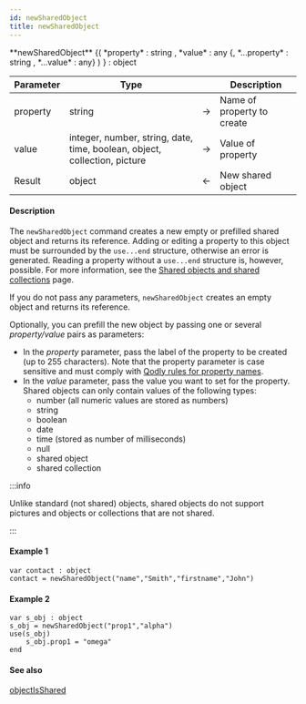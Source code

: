 ```yaml
---
id: newSharedObject
title: newSharedObject
---
```


<!-- REF #_command_.newSharedObject.Syntax -->**newSharedObject** {( *property* : string , *value* : any {, *...property* : string , *...value* : any} ) } : object<!-- END REF -->


<!-- REF #_command_.newSharedObject.Params -->
|Parameter|Type||Description|
|---------|--- |:---:|------|
|property|string|->|Name of property to create|
|value|integer, number, string, date, time, boolean, object, collection, picture|->|Value of property|
|Result|object|<-|New shared object|<!-- END REF -->

#### Description

The `newSharedObject` command <!-- REF #_command_.newSharedObject.Summary -->creates a new empty or prefilled shared object and returns its reference<!-- END REF -->. Adding or editing a property to this object must be surrounded by the `use...end` structure, otherwise an error is generated. Reading a property without a `use...end` structure is, however, possible. For more information, see the [Shared objects and shared collections](../basics/lang-shared.md) page.

If you do not pass any parameters, `newSharedObject` creates an empty object and returns its reference.

Optionally, you can prefill the new object by passing one or several *property/value* pairs as parameters:

- In the *property* parameter, pass the label of the property to be created (up to 255 characters). Note that the property parameter is case sensitive and must comply with [Qodly rules for property names](../basics/lang-identifiers.md#object-properties).
- In the *value* parameter, pass the value you want to set for the property. Shared objects can only contain values of the following types:
	- number (all numeric values are stored as numbers)
	- string
	- boolean
	- date
	- time (stored as number of milliseconds)
	- null
	- shared object
	- shared collection

:::info

Unlike standard (not shared) objects, shared objects do not support pictures and objects or collections that are not shared.

:::

#### Example 1

```qs
var contact : object
contact = newSharedObject("name","Smith","firstname","John")
```

#### Example 2

```qs
var s_obj : object
s_obj = newSharedObject("prop1","alpha")
use(s_obj)
    s_obj.prop1 = "omega"
end
```

#### See also

[objectIsShared](#objectisshared)
